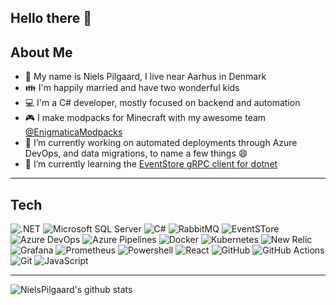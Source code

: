 ## Hello there 👋
  
  
## About Me
  
- 👀 My name is Niels Pilgaard, I live near Aarhus in Denmark
- 👪 I'm happily married and have two wonderful kids
- 💻 I'm a C# developer, mostly focused on backend and automation
- 🎮 I make modpacks for Minecraft with my awesome team [@EnigmaticaModpacks](https://github.com/EnigmaticaModpacks)
- 🔭 I’m currently working on automated deployments through Azure DevOps, and data migrations, to name a few things 😄
- 🌱 I’m currently learning the [EventStore gRPC client for dotnet](https://github.com/EventStore/EventStore-Client-Dotnet)

---

## Tech
![.NET](https://img.shields.io/badge/dotnet-512BD4?style=for-the-badge&logo=dotnet&logoColor=white)
![Microsoft SQL Server](https://img.shields.io/badge/Microsoft_SQL_Server-CC2927?style=for-the-badge&logo=microsoftsqlserver&logoColor=white)
![C#](https://img.shields.io/badge/csharp-239120?style=for-the-badge&logo=csharp&logoColor=white)
![RabbitMQ](https://img.shields.io/badge/RabbitMQ-FF6600?style=for-the-badge&logo=rabbitmq&logoColor=white)
![EventSTore](https://img.shields.io/badge/EventStore-5AB552?style=for-the-badge&logo=eventstore&logoColor=white)
![Azure DevOps](https://img.shields.io/badge/Azure_DevOps-0078D7?style=for-the-badge&logo=azuredevops&logoColor=white)
![Azure Pipelines](https://img.shields.io/badge/Azure_Pipelines-2560E0?style=for-the-badge&logo=azurepipelines&logoColor=white)
![Docker](https://img.shields.io/badge/Docker-2496ED?style=for-the-badge&logo=docker&logoColor=white)
![Kubernetes](https://img.shields.io/badge/Kubernetes-326CE5?style=for-the-badge&logo=kubernetes&logoColor=white)
![New Relic](https://img.shields.io/badge/NewRelic-008C99?style=for-the-badge&logo=newrelic&logoColor=white)
![Grafana](https://img.shields.io/badge/Grafana-F46800?style=for-the-badge&logo=grafana&logoColor=white)
![Prometheus](https://img.shields.io/badge/Prometheus-E6522C?style=for-the-badge&logo=prometheus&logoColor=white)
![Powershell](https://img.shields.io/badge/Powershell-5391FE?style=for-the-badge&logo=powershell&logoColor=white)
![React](https://img.shields.io/badge/React-20232A?style=for-the-badge&logo=react&logoColor=61DAFB)
![GitHub](https://img.shields.io/badge/GitHub-100000?style=for-the-badge&logo=github&logoColor=white)
![GitHub Actions](https://img.shields.io/badge/GitHub_Actions-100000?style=for-the-badge&logo=githubactions&logoColor=white)
![Git](https://img.shields.io/badge/git-%23F05033.svg?style=for-the-badge&logo=git&logoColor=white)
![JavaScript](https://img.shields.io/badge/JavaScript-323330?style=for-the-badge&logo=javascript&logoColor=F7DF1E)

---

![NielsPilgaard's github stats](https://github-readme-stats.vercel.app/api?username=nielspilgaard&theme=vue-dark&show_icons=true)

